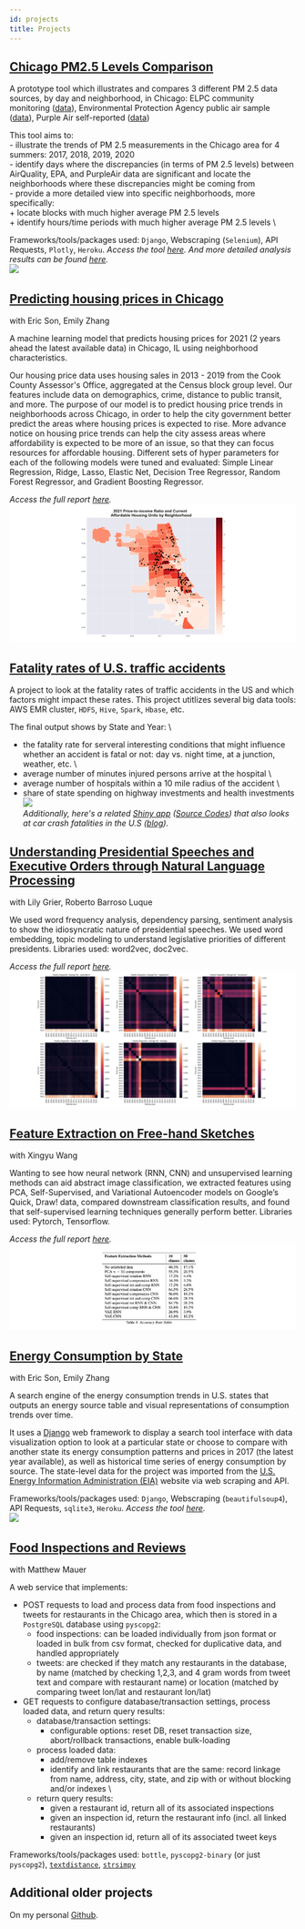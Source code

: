 ```yaml
---
id: projects
title: Projects
---
```



## [Chicago PM2.5 Levels Comparison](https://github.com/dtmlinh/Air-Quality-Tool)

   A prototype tool which illustrates and compares 3 different PM 2.5 data sources, by day and neighborhood, in Chicago: ELPC community monitoring ([data](https://airqualitychicago.org/)), Environmental Protection Agency public air sample ([data](https://aqs.epa.gov/aqsweb/documents/data_api.html)), Purple Air self-reported ([data](https://www2.purpleair.com/))
   
   This tool aims to: \
    - illustrate the trends of PM 2.5 measurements in the Chicago area for 4 summers: 2017, 2018, 2019, 2020 \
    - identify days where the discrepancies (in terms of PM 2.5 levels) between AirQuality, EPA, and PurpleAir data are significant and locate the neighborhoods where these discrepancies might be coming from \
    - provide a more detailed view into specific neighborhoods, more specifically: \
      + locate blocks with much higher average PM 2.5 levels \
      + identify hours/time periods with much higher average PM 2.5 levels \
   
   Frameworks/tools/packages used: `Django`, Webscraping (`Selenium`), API Requests, `Plotly`, `Heroku`. *Access the tool [here](https://chicago-air-quality.herokuapp.com/). And more detailed analysis results can be found [here](https://dtmlinh.github.io/Linh.Dinh/blog/2020/11/02/blog-post).* \
   ![](assets/air_quality_tool.gif)
    

## [Predicting housing prices in Chicago](https://github.com/ymericson/ml-project) 
   with Eric Son, Emily Zhang
   
   A machine learning model that predicts housing prices for 2021 (2 years ahead the latest available data) in Chicago, IL using neighborhood characteristics. 
   
   Our housing price data uses housing sales in 2013 - 2019 from the Cook County Assessor's Office, aggregated at the Census block group level. Our features include data on demographics, crime, distance to public transit, and more. The purpose of our model is to predict housing price trends in neighborhoods across Chicago, in order to help the city government better predict the areas where housing prices is expected to rise. More advance notice on housing price trends can help the city assess areas where affordability is expected to be more of an issue, so that they can focus resources for affordable housing. Different sets of hyper parameters for each of the following models were tuned and evaluated: Simple Linear Regression, Ridge, Lasso, Elastic Net, Decision Tree Regressor, Random Forest Regressor, and Gradient Boosting Regressor.
   
   *Access the full report [here](https://dtmlinh.github.io/Linh.Dinh/blog/2020/06/15/blog-post).* \
   ![](assets/Housing_Fig5.png)
    
    
## [Fatality rates of U.S. traffic accidents](https://github.com/dtmlinh/Traffic-Fatalities-HDFS)

   A project to look at the fatality rates of traffic accidents in the US and which factors might impact these rates. This project utitlizes several big data tools: AWS EMR cluster, `HDFS`, `Hive`, `Spark`, `Hbase`, etc. 
   
   The final output shows by State and Year: \
   - the fatality rate for serveral interesting conditions that might influence whether an accident is fatal or not: day vs. night time, at a junction, weather, etc. \
   - average number of minutes injured persons arrive at the hospital \
   - average number of hospitals within a 10 mile radius of the accident \
   - share of state spending on highway investments and health investments \
   ![](assets/Transportation-Analyses.gif) \
   *Additionally, here's a related [Shiny app](https://dtmlinh.shinyapps.io/car-crash-fatalities-exploration-tool/) ([Source Codes](https://github.com/dtmlinh/Car-Crash-Fatalities-Exploration-Tool)) that also looks at car crash fatalities in the U.S ([blog](https://dtmlinh.github.io/Linh.Dinh/blog/2014/04/10/blog-post)).*
   
   
## [Understanding Presidential Speeches and Executive Orders through Natural Language Processing](https://github.com/RobertoBarrosoLuque/ContentAnalysisPresidentialRhetoric) 
   with Lily Grier, Roberto Barroso Luque
   
   We used word frequency analysis, dependency parsing, sentiment analysis to show the idiosyncratic nature of presidential speeches. We used word embedding, topic modeling to understand legislative priorities of different presidents. Libraries used: word2vec, doc2vec.
   
   *Access the full report [here](https://github.com/RobertoBarrosoLuque/ContentAnalysisPresidentialRhetoric/blob/main/paper_folder/CCA_speeches.pdf).* \
   ![](assets/speeches.png)
    

## [Feature Extraction on Free-hand Sketches](https://github.com/dtmlinh/QuickDraw-Unsupervised-ML)
   with Xingyu Wang

   Wanting to see how neural network (RNN, CNN) and unsupervised learning methods can aid abstract image classification, we extracted features using PCA, Self-Supervised, and Variational Autoencoder models on Google’s Quick, Draw! data, compared downstream classification results, and found that self-supervised learning techniques generally perform better. Libraries used: Pytorch, Tensorflow.
   
   *Access the full report [here](https://github.com/dtmlinh/QuickDraw-Unsupervised-ML/blob/main/Unsupervised_Final_Project_Paper.pdf).* \
   ![](assets/sketches.png)
    
    
## [Energy Consumption by State](https://github.com/dtmlinh/Energy-Search-Tool)
   with Eric Son, Emily Zhang

   A search engine of the energy consumption trends in U.S. states that outputs an energy source table and visual representations of consumption trends over time. 
   
   It uses a [Django](https://www.djangoproject.com/) web framework to display a search tool interface with data visualization option to look at a particular state or choose to compare with another state its energy consumption patterns and prices in 2017 (the latest year available), as well as historical time series of energy consumption by source. The state-level data for the project was imported from the [U.S. Energy Information Administration (EIA)](https://www.eia.gov/) website via web scraping and API.
   
   Frameworks/tools/packages used: `Django`, Webscraping (`beautifulsoup4`), API Requests, `sqlite3`, `Heroku`. *Access the tool [here](https://us-energy-consumption.herokuapp.com/).* \
   ![](assets/state_energy_search.gif)
    

## [Food Inspections and Reviews](https://github.com/dtmlinh/Food-Inspections)
   with Matthew Mauer
   
  A web service that implements: 
   - POST requests to load and process data from food inspections and tweets for restaurants in the Chicago area, which then is stored in a `PostgreSQL` database using `pyscopg2`: 
        - food inspections: can be loaded individually from json format or loaded in bulk from csv format, checked for duplicative data, and handled appropriately 
        - tweets: are checked if they match any restaurants in the database, by name (matched by checking 1,2,3, and 4 gram words from tweet text and compare with restaurant name) or location (matched by comparing tweet lon/lat and restaurant lon/lat) 
   - GET requests to configure database/transaction settings, process loaded data, and return query results: 
        - database/transaction settings: 
            - configurable options: reset DB, reset transaction size, abort/rollback transactions, enable bulk-loading 
        - process loaded data: 
            - add/remove table indexes 
            - identify and link restaurants that are the same: record linkage from name, address, city, state, and zip with or without blocking and/or indexes \
        -  return query results: 
            - given a restaurant id, return all of its associated inspections 
            - given an inspection id, return the restaurant info (incl. all linked restaurants) 
            - given an inspection id, return all of its associated tweet keys 
            
   Frameworks/tools/packages used: `bottle`, `pyscopg2-binary` (or just `pyscopg2`), [`textdistance`](https://pypi.org/project/textdistance/), [`strsimpy`](https://pypi.org/project/strsimpy/) 

## Additional older projects 

   On my personal [Github](https://github.com/dtmlinh?tab=repositories). 
